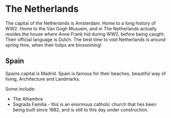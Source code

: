 
# The Netherlands

The capital of the Netherlands is Amsterdam. Home to a long history of WW2. Home to the Van Gogh Musuem, and in The Netherlands actually resides the house where Anne Frank hid during WW2, before being caught. Their official language is Dutch. The best time to visit Netherlands is around spring time, when their tulips are blossoming! 


## Spain

Spains capital is Madrid. Spain is famous for their beaches, beautiful way of living, Architecture and Landmarks. 

Some include:
- The Alhambra
- Sagrada Familia - this is an enormous catholic church that hes been being built since 1882, and is still to this day under construction. 